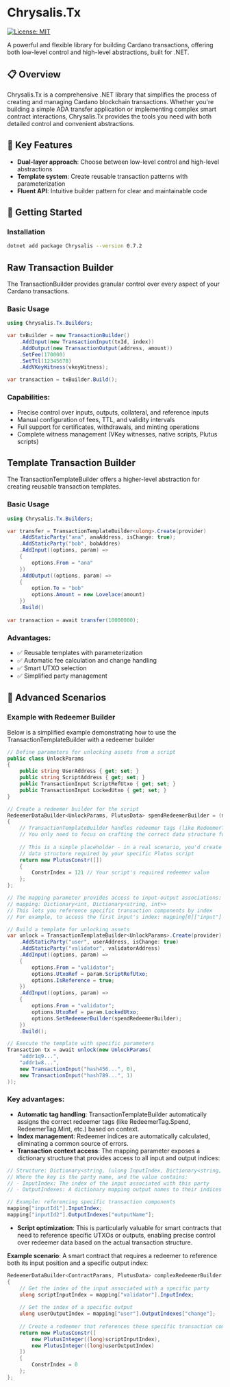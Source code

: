 # Chrysalis.Tx

[![License: MIT](https://img.shields.io/badge/License-MIT-blue.svg)](https://opensource.org/licenses/MIT)

A powerful and flexible library for building Cardano transactions, offering both low-level control and high-level abstractions, built for .NET.

## 📋 Overview

Chrysalis.Tx is a comprehensive .NET library that simplifies the process of creating and managing Cardano blockchain transactions. Whether you're building a simple ADA transfer application or implementing complex smart contract interactions, Chrysalis.Tx provides the tools you need with both detailed control and convenient abstractions.

## 🔑 Key Features
- **Dual-layer approach**: Choose between low-level control and high-level abstractions
- **Template system**: Create reusable transaction patterns with parameterization
- **Fluent API**: Intuitive builder pattern for clear and maintainable code

## 🚀 Getting Started

### Installation

```bash
dotnet add package Chrysalis --version 0.7.2
```

## Raw Transaction Builder

The TransactionBuilder provides granular control over every aspect of your Cardano transactions.

### Basic Usage

```csharp
using Chrysalis.Tx.Builders;

var txBuilder = new TransactionBuilder()
    .AddInput(new TransactionInput(txId, index))
    .AddOutput(new TransactionOutput(address, amount))
    .SetFee(170000)
    .SetTtl(12345678)
    .AddVKeyWitness(vkeyWitness);

var transaction = txBuilder.Build();
```

### Capabilities:

- Precise control over inputs, outputs, collateral, and reference inputs
- Manual configuration of fees, TTL, and validity intervals
- Full support for certificates, withdrawals, and minting operations
- Complete witness management (VKey witnesses, native scripts, Plutus scripts)

## Template Transaction Builder

The TransactionTemplateBuilder<T> offers a higher-level abstraction for creating reusable transaction templates.

### Basic Usage

```csharp
using Chrysalis.Tx.Builders;

var transfer = TransactionTemplateBuilder<ulong>.Create(provider)
    .AddStaticParty("ana", anaAddress, isChange: true);
    .AddStaticParty("bob", bobAddres)
    .AddInput((options, param) =>
    {
        options.From = "ana"
    })
    .AddOutput((options, param) => 
    {
        option.To = "bob"
        options.Amount = new Lovelace(amount)
    })
    .Build()
    
var transaction = await transfer(10000000);
```

### Advantages:

- ✅ Reusable templates with parameterization
- ✅ Automatic fee calculation and change handling
- ✅ Smart UTXO selection
- ✅ Simplified party management

## 🧩 Advanced Scenarios

### Example with Redeemer Builder

Below is a simplified example demonstrating how to use the TransactionTemplateBuilder with a redeemer builder 

```csharp
// Define parameters for unlocking assets from a script
public class UnlockParams
{
    public string UserAddress { get; set; }   
    public string ScriptAddress { get; set; }       
    public TransactionInput ScriptRefUtxo { get; set; } 
    public TransactionInput LockedUtxo { get; set; }  
}

// Create a redeemer builder for the script
RedeemerDataBuilder<UnlockParams, PlutusData> spendRedeemerBuilder = (mapping, parameters) =>
{
    // TransactionTemplateBuilder handles redeemer tags (like RedeemerTag.Spend) and indices automatically
    // You only need to focus on crafting the correct data structure for your script
    
    // This is a simple placeholder - in a real scenario, you'd create the appropriate
    // data structure required by your specific Plutus script
    return new PlutusConstr([])
    {
        ConstrIndex = 121 // Your script's required redeemer value
    };
};

// The mapping parameter provides access to input-output associations:
// mapping: Dictionary<int, Dictionary<string, int>>
// This lets you reference specific transaction components by index
// For example, to access the first input's index: mapping[0]["input"]

// Build a template for unlocking assets
var unlock = TransactionTemplateBuilder<UnlockParams>.Create(provider)
    .AddStaticParty("user", userAddress, isChange: true)
    .AddStaticParty("validator", validatorAddress)
    .AddInput((options, param) =>
    {
        options.From = "validator";
        options.UtxoRef = param.ScriptRefUtxo;
        options.IsReference = true;
    })  
    .AddInput((options, param) => 
    {
        options.From = "validator";
        options.UtxoRef = param.LockedUtxo;
        options.SetRedeemerBuilder(spendRedeemerBuilder);
    })
    .Build();

// Execute the template with specific parameters
Transaction tx = await unlock(new UnlockParams(
    "addr1q9...",
    "addr1w8...",
    new TransactionInput("hash456...", 0),
    new TransactionInput("hash789...", 1)
));
```

### Key advantages:

- **Automatic tag handling**: TransactionTemplateBuilder automatically assigns the correct redeemer tags (like RedeemerTag.Spend, RedeemerTag.Mint, etc.) based on context.
- **Index management**: Redeemer indices are automatically calculated, eliminating a common source of errors.
- **Transaction context access**: The mapping parameter exposes a dictionary structure that provides access to all input and output indices:
```csharp
// Structure: Dictionary<string, (ulong InputIndex, Dictionary<string, ulong> OutputIndexes)>
// Where the key is the party name, and the value contains:
// - InputIndex: The index of the input associated with this party
// - OutputIndexes: A dictionary mapping output names to their indices

// Example: referencing specific transaction components
mapping["inputId1"].InputIndex;
mapping["inputId2"].OutputIndexes["outputName"];
```
- **Script optimization**: This is particularly valuable for smart contracts that need to reference specific UTXOs or outputs, enabling precise control over redeemer data based on the actual transaction structure.

**Example scenario**: A smart contract that requires a redeemer to reference both its input position and a specific output index:

```csharp
RedeemerDataBuilder<ContractParams, PlutusData> complexRedeemerBuilder = (mapping, parameters) =>
{
    // Get the index of the input associated with a specific party
    ulong scriptInputIndex = mapping["validator"].InputIndex;
    
    // Get the index of a specific output
    ulong userOutputIndex = mapping["user"].OutputIndexes["change"];
    
    // Create a redeemer that references these specific transaction components
    return new PlutusConstr([
        new PlutusInteger((long)scriptInputIndex),
        new PlutusInteger((long)userOutputIndex)
    ])
    {
        ConstrIndex = 0
    };
};

